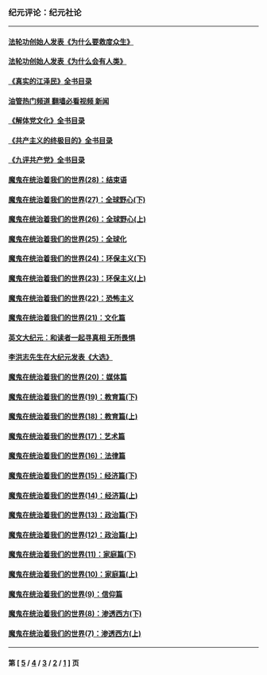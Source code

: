 ### 纪元评论：纪元社论
---
#### [法轮功创始人发表《为什么要救度众生》](../../pages/nsc422/n13975246.md?04250330) 
#### [法轮功创始人发表《为什么会有人类》](../../pages/nsc422/n13912117.md?04250330) 
#### [《真实的江泽民》全书目录](../../pages/nsc422/n13721399.md?04250330) 
#### [油管热门频道 翻墙必看视频 新闻](ok?04250330)
#### [《解体党文化》全书目录](../../pages/nsc422/n13721157.md?04250330) 
#### [《共产主义的终极目的》全书目录](../../pages/nsc422/n13721048.md?04250330) 
#### [《九评共产党》全书目录](../../pages/nsc422/n13708085.md?04250330) 
#### [魔鬼在统治着我们的世界(28)：结束语](../../pages/nsc422/n10936246.md?04250330) 
#### [魔鬼在统治着我们的世界(27)：全球野心(下)](../../pages/nsc422/n10928319.md?04250330) 
#### [魔鬼在统治着我们的世界(26)：全球野心(上)](../../pages/nsc422/n10900318.md?04250330) 
#### [魔鬼在统治着我们的世界(25)：全球化](../../pages/nsc422/n10788205.md?04250330) 
#### [魔鬼在统治着我们的世界(24)：环保主义(下)](../../pages/nsc422/n10695307.md?04250330) 
#### [魔鬼在统治着我们的世界(23)：环保主义(上)](../../pages/nsc422/n10688613.md?04250330) 
#### [魔鬼在统治着我们的世界(22)：恐怖主义](../../pages/nsc422/n10614727.md?04250330) 
#### [魔鬼在统治着我们的世界(21)：文化篇](../../pages/nsc422/n10597706.md?04250330) 
#### [英文大纪元：和读者一起寻真相 无所畏惧](../../pages/nsc422/n12542027.md?04250330) 
#### [李洪志先生在大纪元发表《大选》](../../pages/nsc422/n12534746.md?04250330) 
#### [魔鬼在统治着我们的世界(20)：媒体篇](../../pages/nsc422/n10586579.md?04250330) 
#### [魔鬼在统治着我们的世界(19)：教育篇(下)](../../pages/nsc422/n10564808.md?04250330) 
#### [魔鬼在统治着我们的世界(18)：教育篇(上)](../../pages/nsc422/n10526970.md?04250330) 
#### [魔鬼在统治着我们的世界(17)：艺术篇](../../pages/nsc422/n10499093.md?04250330) 
#### [魔鬼在统治着我们的世界(16)：法律篇](../../pages/nsc422/n10485969.md?04250330) 
#### [魔鬼在统治着我们的世界(15)：经济篇(下)](../../pages/nsc422/n10469975.md?04250330) 
#### [魔鬼在统治着我们的世界(14)：经济篇(上)](../../pages/nsc422/n10457370.md?04250330) 
#### [魔鬼在统治着我们的世界(13)：政治篇(下)](../../pages/nsc422/n10448270.md?04250330) 
#### [魔鬼在统治着我们的世界(12)：政治篇(上)](../../pages/nsc422/n10444576.md?04250330) 
#### [魔鬼在统治着我们的世界(11)：家庭篇(下)](../../pages/nsc422/n10440961.md?04250330) 
#### [魔鬼在统治着我们的世界(10)：家庭篇(上)](../../pages/nsc422/n10435448.md?04250330) 
#### [魔鬼在统治着我们的世界(9)：信仰篇](../../pages/nsc422/n10432159.md?04250330) 
#### [魔鬼在统治着我们的世界(8)：渗透西方(下)](../../pages/nsc422/n10429603.md?04250330) 
#### [魔鬼在统治着我们的世界(7)：渗透西方(上)](../../pages/nsc422/n10426013.md?04250330) 

---
#### 第 [ [5](./5.md?04250330) / [4](./4.md?04250330) / [3](./3.md?04250330) / [2](./2.md?04250330) / [1](./1.md?04250330) ] 页
